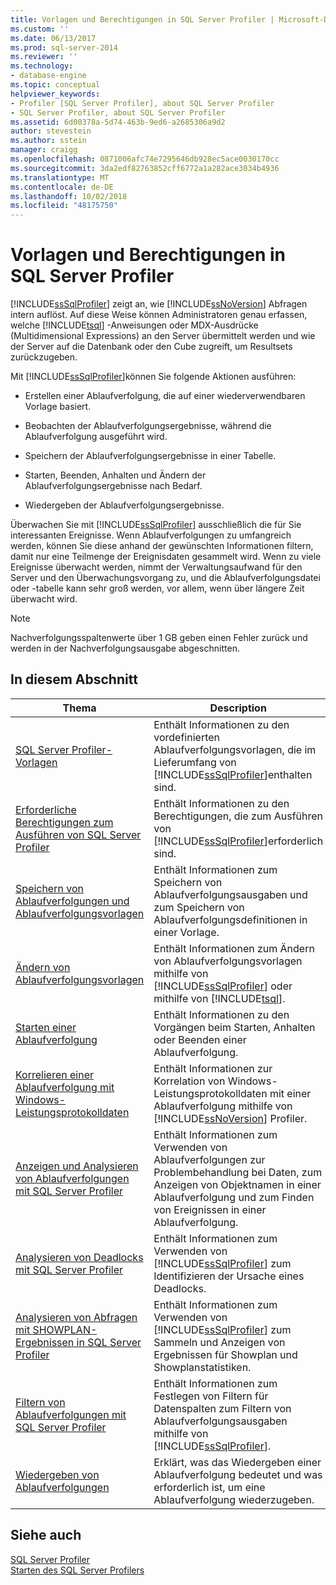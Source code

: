 ```yaml
---
title: Vorlagen und Berechtigungen in SQL Server Profiler | Microsoft-Dokumentation
ms.custom: ''
ms.date: 06/13/2017
ms.prod: sql-server-2014
ms.reviewer: ''
ms.technology:
- database-engine
ms.topic: conceptual
helpviewer_keywords:
- Profiler [SQL Server Profiler], about SQL Server Profiler
- SQL Server Profiler, about SQL Server Profiler
ms.assetid: 6d00378a-5d74-463b-9ed6-a2685306a9d2
author: stevestein
ms.author: sstein
manager: craigg
ms.openlocfilehash: 0871006afc74e7295646db928ec5ace0030170cc
ms.sourcegitcommit: 3da2edf82763852cff6772a1a282ace3034b4936
ms.translationtype: MT
ms.contentlocale: de-DE
ms.lasthandoff: 10/02/2018
ms.locfileid: "48175750"
---
```

# <a name="sql-server-profiler-templates-and-permissions"></a>Vorlagen und Berechtigungen in SQL Server Profiler
  [!INCLUDE[ssSqlProfiler](../../includes/sssqlprofiler-md.md)] zeigt an, wie [!INCLUDE[ssNoVersion](../../includes/ssnoversion-md.md)] Abfragen intern auflöst. Auf diese Weise können Administratoren genau erfassen, welche [!INCLUDE[tsql](../../includes/tsql-md.md)] -Anweisungen oder MDX-Ausdrücke (Multidimensional Expressions) an den Server übermittelt werden und wie der Server auf die Datenbank oder den Cube zugreift, um Resultsets zurückzugeben.  
  
 Mit [!INCLUDE[ssSqlProfiler](../../includes/sssqlprofiler-md.md)]können Sie folgende Aktionen ausführen:  
  
-   Erstellen einer Ablaufverfolgung, die auf einer wiederverwendbaren Vorlage basiert.  
  
-   Beobachten der Ablaufverfolgungsergebnisse, während die Ablaufverfolgung ausgeführt wird.  
  
-   Speichern der Ablaufverfolgungsergebnisse in einer Tabelle.  
  
-   Starten, Beenden, Anhalten und Ändern der Ablaufverfolgungsergebnisse nach Bedarf.  
  
-   Wiedergeben der Ablaufverfolgungsergebnisse.  
  
 Überwachen Sie mit [!INCLUDE[ssSqlProfiler](../../includes/sssqlprofiler-md.md)] ausschließlich die für Sie interessanten Ereignisse. Wenn Ablaufverfolgungen zu umfangreich werden, können Sie diese anhand der gewünschten Informationen filtern, damit nur eine Teilmenge der Ereignisdaten gesammelt wird. Wenn zu viele Ereignisse überwacht werden, nimmt der Verwaltungsaufwand für den Server und den Überwachungsvorgang zu, und die Ablaufverfolgungsdatei oder -tabelle kann sehr groß werden, vor allem, wenn über längere Zeit überwacht wird.  
  
> [!NOTE]  
>  Nachverfolgungsspaltenwerte über 1 GB geben einen Fehler zurück und werden in der Nachverfolgungsausgabe abgeschnitten.  
  
## <a name="in-this-section"></a>In diesem Abschnitt  
  
|Thema|Description|  
|-----------|-----------------|  
|[SQL Server Profiler-Vorlagen](sql-server-profiler-templates.md)|Enthält Informationen zu den vordefinierten Ablaufverfolgungsvorlagen, die im Lieferumfang von [!INCLUDE[ssSqlProfiler](../../includes/sssqlprofiler-md.md)]enthalten sind.|  
|[Erforderliche Berechtigungen zum Ausführen von SQL Server Profiler](permissions-required-to-run-sql-server-profiler.md)|Enthält Informationen zu den Berechtigungen, die zum Ausführen von [!INCLUDE[ssSqlProfiler](../../includes/sssqlprofiler-md.md)]erforderlich sind.|  
|[Speichern von Ablaufverfolgungen und Ablaufverfolgungsvorlagen](save-traces-and-trace-templates.md)|Enthält Informationen zum Speichern von Ablaufverfolgungsausgaben und zum Speichern von Ablaufverfolgungsdefinitionen in einer Vorlage.|  
|[Ändern von Ablaufverfolgungsvorlagen](modify-trace-templates.md)|Enthält Informationen zum Ändern von Ablaufverfolgungsvorlagen mithilfe von [!INCLUDE[ssSqlProfiler](../../includes/sssqlprofiler-md.md)] oder mithilfe von [!INCLUDE[tsql](../../includes/tsql-md.md)].|  
|[Starten einer Ablaufverfolgung](start-a-trace.md)|Enthält Informationen zu den Vorgängen beim Starten, Anhalten oder Beenden einer Ablaufverfolgung.|  
|[Korrelieren einer Ablaufverfolgung mit Windows-Leistungsprotokolldaten](correlate-a-trace-with-windows-performance-log-data.md)|Enthält Informationen zur Korrelation von Windows-Leistungsprotokolldaten mit einer Ablaufverfolgung mithilfe von [!INCLUDE[ssNoVersion](../../includes/ssnoversion-md.md)] Profiler.|  
|[Anzeigen und Analysieren von Ablaufverfolgungen mit SQL Server Profiler](view-and-analyze-traces-with-sql-server-profiler.md)|Enthält Informationen zum Verwenden von Ablaufverfolgungen zur Problembehandlung bei Daten, zum Anzeigen von Objektnamen in einer Ablaufverfolgung und zum Finden von Ereignissen in einer Ablaufverfolgung.|  
|[Analysieren von Deadlocks mit SQL Server Profiler](analyze-deadlocks-with-sql-server-profiler.md)|Enthält Informationen zum Verwenden von [!INCLUDE[ssSqlProfiler](../../includes/sssqlprofiler-md.md)] zum Identifizieren der Ursache eines Deadlocks.|  
|[Analysieren von Abfragen mit SHOWPLAN-Ergebnissen in SQL Server Profiler](analyze-queries-with-showplan-results-in-sql-server-profiler.md)|Enthält Informationen zum Verwenden von [!INCLUDE[ssSqlProfiler](../../includes/sssqlprofiler-md.md)] zum Sammeln und Anzeigen von Ergebnissen für Showplan und Showplanstatistiken.|  
|[Filtern von Ablaufverfolgungen mit SQL Server Profiler](filter-traces-with-sql-server-profiler.md)|Enthält Informationen zum Festlegen von Filtern für Datenspalten zum Filtern von Ablaufverfolgungsausgaben mithilfe von [!INCLUDE[ssSqlProfiler](../../includes/sssqlprofiler-md.md)].|  
|[Wiedergeben von Ablaufverfolgungen](replay-traces.md)|Erklärt, was das Wiedergeben einer Ablaufverfolgung bedeutet und was erforderlich ist, um eine Ablaufverfolgung wiederzugeben.|  
  
## <a name="see-also"></a>Siehe auch  
 [SQL Server Profiler](sql-server-profiler.md)   
 [Starten des SQL Server Profilers](start-sql-server-profiler.md)  
  
  
